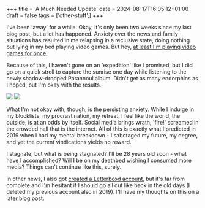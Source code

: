 +++
title = 'A Much Needed Update'
date = 2024-08-17T16:05:12+01:00
draft = false
tags = ['other-stuff',]
+++

I've been 'away' for a while. Okay, it's only been two weeks since my last blog post, but a lot has happened. Anxiety over the news and family situations has resulted in me relapsing in a reclusive state, doing nothing but lying in my bed playing video games. But hey, [at least I'm playing video games for once!](../../game/game-fatigue-gone/) 

Because of this, I haven't gone on an 'expedition' like I promised, but I did go on a quick stroll to capture the sunrise one day while listening to the newly shadow-dropped Parannoul album. Didn't get as many endorphins as I hoped, but I'm okay with the results.

![](https://i.imgur.com/ic27hL9.jpeg)
![](https://i.imgur.com/Yx5IFvN.jpeg)

What I'm not okay with, though, is the persisting anxiety. While I indulge in my blocklists, my procrastination, my retreat, I feel like the world, the outside, is at an odds by itself. Social media brings wrath, 'fire!' screamed in the crowded hall that is the internet. All of this is exactly what I predicted in 2019 when I had my mental breakdown - I sabotaged my future, my degree, and yet the current vindications yields no reward.

I stagnate, but what is being stagnated? I'll be 28 years old soon - what have I accomplished? Will I be on my deathbed wishing I consumed more media? Things can't continue like this, surely.

In other news, I also got [created a Letterboxd account](https://letterboxd.com/user/bwoe), but it's far from complete and I'm hesitant if I should go all out like back in the old days (I deleted my previous account also in 2019). I'll have my thoughts on this on a later blog post.